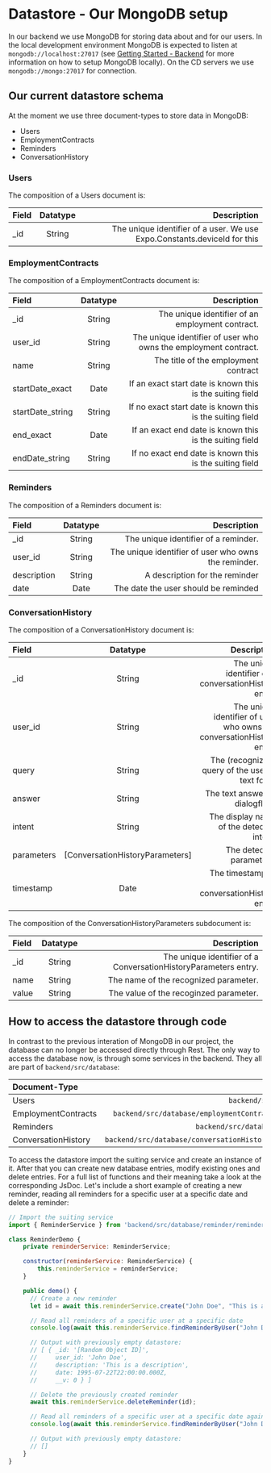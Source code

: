 # Datastore - Our MongoDB setup

In our backend we use MongoDB for storing data about and for our users. In the local development environment MongoDB is expected to listen at `mongodb://localhost:27017` (see [Getting Started - Backend](backend.md) for more information on how to setup MongoDB locally). On the CD servers we use `mongodb://mongo:27017` for connection.

## Our current datastore schema

At the moment we use three document-types to store data in MongoDB:

- Users
- EmploymentContracts
- Reminders
- ConversationHistory

### Users

The composition of a Users document is:

| Field | Datatype | Description |
| :------------- |:-------------:| -----:|
| _id     | String | The unique identifier of a user. We use Expo.Constants.deviceId for this |

### EmploymentContracts

The composition of a EmploymentContracts document is:

| Field | Datatype | Description |
| :------------- |:-------------:| -----:|
| _id     | String | The unique identifier of an employment contract. |
| user_id     | String | The unique identifier of user who owns the employment contract. |
| name    | String | The title of the employment contract |
| startDate_exact     | Date | If an exact start date is known this is the suiting field  |
| startDate_string    | String | If no exact start date is known this is the suiting field  |
| end_exact     | Date | If an exact end date is known this is the suiting field  |
| endDate_string    | String | If no exact end date is known this is the suiting field  |

### Reminders

The composition of a Reminders document is:

| Field | Datatype | Description |
| :------------- |:-------------:| -----:|
| _id     | String | The unique identifier of a reminder. |
| user_id     | String | The unique identifier of user who owns the reminder. |
| description    | String | A description for the reminder  |
| date    | Date | The date the user should be reminded  |

### ConversationHistory

The composition of a ConversationHistory document is:

| Field | Datatype | Description |
| :------------- |:-------------:| -----:|
| _id     | String | The unique identifier of a conversationHistory entry. |
| user_id     | String | The unique identifier of user who owns the conversationHistory entry. |
| query   | String | The (recognized) query of the user in text form. |
| answer   | String | The text answer of dialogflow. |
| intent  | String | The display name of the detected intent. |
| parameters  | [ConversationHistoryParameters] | The detected parameters. |
| timestamp    | Date | The timestamp of the conversationHistory entry.  |

The composition of the ConversationHistoryParameters subdocument is:

| Field | Datatype | Description |
| :------------- |:-------------:| -----:|
| _id     | String | The unique identifier of a ConversationHistoryParameters entry. |
| name    | String | The name of the recognized parameter. |
| value  | String | The value of the recoginzed parameter. |


## How to access the datastore through code

In contrast to the previous interation of MongoDB in our project, the database can no longer be accessed directly through Rest. The only way to access the database now, is through some services in the backend. They all are part of `backend/src/database`:

| Document-Type | Path to the Service | 
| :------------- |-------------:| 
| Users    | `backend/src/database/user/user.service.ts` | 
| EmploymentContracts   | `backend/src/database/employmentContract/employmentContract.service.ts` | 
| Reminders  | `backend/src/database/reminder/reminder.service.ts` | 
| ConversationHistory  | `backend/src/database/conversationHistory/conversationHistory.service.ts` | 

To access the datastore import the suiting service and create an instance of it. After that you can create new database entries, modify existing ones and delete entries. For a full list of functions and their meaning take a look at the corresponding JsDoc. Let's include a short example of creating a new reminder, reading all reminders for a specific user at a specific date and delete a reminder:

```javascript
// Import the suiting service
import { ReminderService } from 'backend/src/database/reminder/reminder.service.ts';

class ReminderDemo {
    private reminderService: ReminderService;

    constructor(reminderService: ReminderService) {
        this.reminderService = reminderService;
    }

    public demo() { 
      // Create a new reminder
      let id = await this.reminderService.create("John Doe", "This is a description", new Date(1995,6,23));

      // Read all reminders of a specific user at a specific date 
      console.log(await this.reminderService.findReminderByUser("John Doe", new Date(1995,6,23)));

      // Output with previously empty datastore:
      // [ { _id: '[Random Object ID]',
      //     user_id: 'John Doe',
      //     description: 'This is a description',
      //     date: 1995-07-22T22:00:00.000Z,
      //     __v: 0 } ]

      // Delete the previously created reminder
      await this.reminderService.deleteReminder(id);

      // Read all reminders of a specific user at a specific date again
      console.log(await this.reminderService.findReminderByUser("John Doe", new Date(1995,6,23)));

      // Output with previously empty datastore:
      // []
    }
}
```
